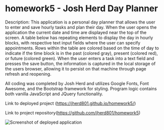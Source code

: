 # homework5 - Josh Herd Day Planner

Description: 
This application is a personal day planner that allows the user to enter and save hourly tasks and plan their day. When the user opens the application the current date and time are displayed near the top of the screen. A table below has repeating elements to display the day in hourly blocks, with respective text input fields where the user can specify appointments. Rows within the table are colored based on the time of day to indicate if the time block is in the past (colored gray), present (colored red), or future (colored green). When the user enters a task into a text field and presses the save button, the information is captured in the local storage of the users browser, allowing it to persist on that machine through page refresh and reopening.

All coding was completed by Josh Herd and utilizes Google Fonts, Font Awesome, and the Bootstrap framework for styling. Program logic contains both vanilla JavaScript and JQuery functionality.

Link to deployed project (https://jherd801.github.io/homework5/)

Link to project repository(https://github.com/jherd801/homework5)


![Screenshot of deployed application]()